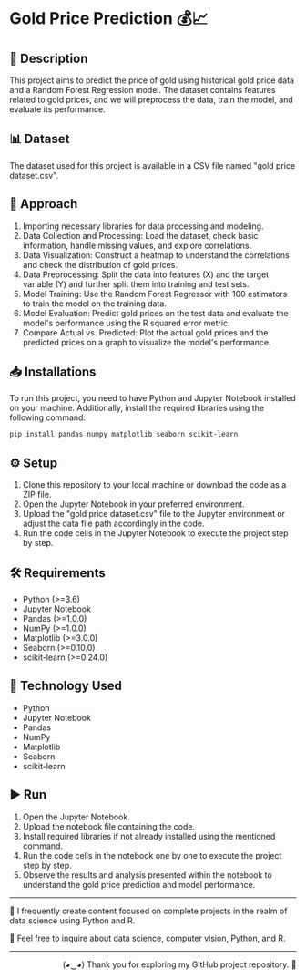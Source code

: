 # Gold Price Prediction 💰📈

## 📝 Description 
This project aims to predict the price of gold using historical gold price data and a Random Forest Regression model. The dataset contains features related to gold prices, and we will preprocess the data, train the model, and evaluate its performance.

## 📊 Dataset 
The dataset used for this project is available in a CSV file named "gold price dataset.csv".

## 🎯 Approach 
1. Importing necessary libraries for data processing and modeling.
2. Data Collection and Processing: Load the dataset, check basic information, handle missing values, and explore correlations.
3. Data Visualization: Construct a heatmap to understand the correlations and check the distribution of gold prices.
4. Data Preprocessing: Split the data into features (X) and the target variable (Y) and further split them into training and test sets.
5. Model Training: Use the Random Forest Regressor with 100 estimators to train the model on the training data.
6. Model Evaluation: Predict gold prices on the test data and evaluate the model's performance using the R squared error metric.
7. Compare Actual vs. Predicted: Plot the actual gold prices and the predicted prices on a graph to visualize the model's performance.

## 📥 Installations 
To run this project, you need to have Python and Jupyter Notebook installed on your machine. Additionally, install the required libraries using the following command:
```bash
pip install pandas numpy matplotlib seaborn scikit-learn
```

## ⚙️ Setup 
1. Clone this repository to your local machine or download the code as a ZIP file.
2. Open the Jupyter Notebook in your preferred environment.
3. Upload the "gold price dataset.csv" file to the Jupyter environment or adjust the data file path accordingly in the code.
4. Run the code cells in the Jupyter Notebook to execute the project step by step.

## 🛠️ Requirements 
- Python (>=3.6)
- Jupyter Notebook
- Pandas (>=1.0.0)
- NumPy (>=1.0.0)
- Matplotlib (>=3.0.0)
- Seaborn (>=0.10.0)
- scikit-learn (>=0.24.0)

## 🚀 Technology Used 
- Python
- Jupyter Notebook
- Pandas
- NumPy
- Matplotlib
- Seaborn
- scikit-learn

## ▶️ Run
1. Open the Jupyter Notebook.
2. Upload the notebook file containing the code.
3. Install required libraries if not already installed using the mentioned command.
4. Run the code cells in the notebook one by one to execute the project step by step.
5. Observe the results and analysis presented within the notebook to understand the gold price prediction and model performance.

---

📝 I frequently create content focused on complete projects in the realm of data science using Python and R.

💬 Feel free to inquire about data science, computer vision, Python, and R.

---

<p align="Right">(◕‿◕) Thank you for exploring my GitHub project repository. 👋</p>
